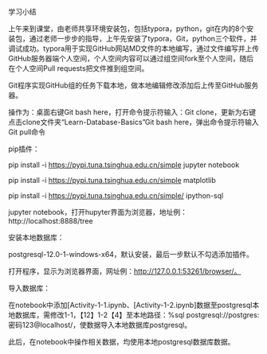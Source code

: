 学习小结

上午来到课堂，由老师共享环境安装包，包括typora，python，git在内的8个安装包，通过老师一步步的指导，上午先安装了typora，Git，python三个软件，并调试成功。typora用于实现GitHub网站MD文件的本地编写，通过文件编写并上传GitHub服务器端个人空间，个人空间内容可以通过组空间fork至个人空间，随后在个人空间Pull requests把文件推到组空间。

Git程序实现GitHub组的任务下载本地，做本地编辑修改添加后上传至GitHub服务器。

操作为：桌面右键Git bash here，打开命令提示符输入：Git clone，更新为右键点击clone文件夹“Learn-Database-Basics”Git bash here，弹出命令提示符输入Git pull命令

pip插件：

pip install -i https://pypi.tuna.tsinghua.edu.cn/simple  jupyter notebook

pip install -i https://pypi.tuna.tsinghua.edu.cn/simple matplotlib

pip install -i https://pypi.tuna.tsinghua.edu.cn/simple/ ipython-sql

jupyter notebook，打开hupyter界面为浏览器，地址例：http://localhost:8888/tree



安装本地数据库：

postgresql-12.0-1-windows-x64，默认安装，最后一步默认不勾选添加插件。

打开程序，显示为浏览器界面，网址例：http://127.0.0.1:53261/browser/。

导入数据库：

在notebook中添加[Activity-1-1.ipynb、[Activity-1-2.ipynb]数据至postgresql本地数据库，需修改1-1，【12】1-2【4】至本地路径：%sql postgresql://postgres:密码123@localhost/，使数据导入本地数据库postgresql。

此后，在notebook中操作相关数据，均使用本地postgresql数据库数据。